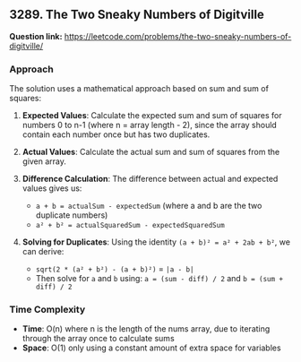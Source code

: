 ## 3289. The Two Sneaky Numbers of Digitville

**Question link:** https://leetcode.com/problems/the-two-sneaky-numbers-of-digitville/

### Approach
The solution uses a mathematical approach based on sum and sum of squares:

1. **Expected Values**: Calculate the expected sum and sum of squares for numbers 0 to n-1 (where n = array length - 2), since the array should contain each number once but has two duplicates.

2. **Actual Values**: Calculate the actual sum and sum of squares from the given array.

3. **Difference Calculation**: The difference between actual and expected values gives us:
   - `a + b = actualSum - expectedSum` (where a and b are the two duplicate numbers)
   - `a² + b² = actualSquaredSum - expectedSquaredSum`

4. **Solving for Duplicates**: Using the identity `(a + b)² = a² + 2ab + b²`, we can derive:
   - `sqrt(2 * (a² + b²) - (a + b)²)` = `|a - b|`
   - Then solve for `a` and `b` using: `a = (sum - diff) / 2` and `b = (sum + diff) / 2`

### Time Complexity
- **Time**: O(n) where n is the length of the nums array, due to iterating through the array once to calculate sums
- **Space**: O(1) only using a constant amount of extra space for variables